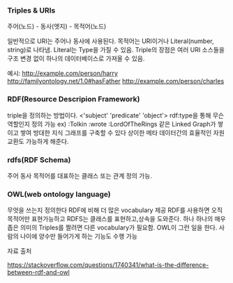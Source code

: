 ### Triples & URIs

주어(노드) - 동사(엣지) - 목적어(노드)

일반적으로 URI는 주어나 동사에 사용된다. 목적어는 URI이거나 Literal(number, string)로 나타냄.
Literal는 Type을 가질 수 있음. Triple의 장점은 여러 URI 소스들을 구조 변경 없이 하나의 데이터베이스로 가져올 수 있음.

예시: <http://example.com/person/harry> <http://familyontology.net/1.0#hasFather> <http://example.com/person/charles>

### RDF(Resource Descripion Framework) 
triple을 정의하는 방법이다. <'subject' 'predicate' 'object'>
rdf:type을 통해 무슨 역할인지 정의 가능 
ex) :Tolkin :wrote :LordOfTheRings 같은 Linked Graph가 쌓이고 쌓여 방대한 지식 그래프를 구축할 수 있다
상이한 메타 데이터간의 효율적인 자원 교환도 가능하게 해준다.

### rdfs(RDF Schema) 
주어 동사 목적어를 대표하는 클래스 또는 관계 정의 가능.

### OWL(web ontology language)
무엇을 쓰는지 정의한다 RDF에 비해 더 많은 vocabulary 제공
RDF를 사용하면 오직 목적어만 표현가능하고 RDFS는 클래스를 표현하고,상속을 도와준다. 
하나 하나의 매우 좁은 의미의 Triples를 짤려면 다른 vocabulary가 필요함. OWL이 그런 일을 한다.
사람의 나이에 양수만 들어가게 하는 기능도 수행 가능

자료 출처

https://stackoverflow.com/questions/1740341/what-is-the-difference-between-rdf-and-owl
